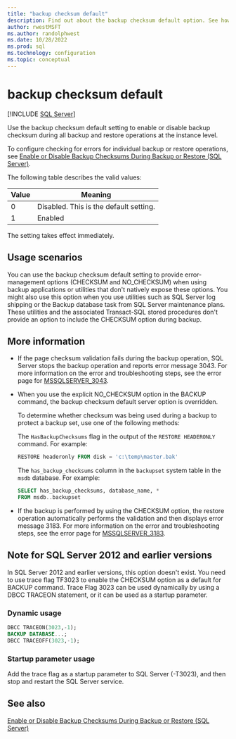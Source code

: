 ```yaml
---
title: "backup checksum default"
description: Find out about the backup checksum default option. See how to use it to turn backup checksum on or off during SQL Server backup and restore operations.
author: rwestMSFT
ms.author: randolphwest
ms.date: 10/28/2022
ms.prod: sql
ms.technology: configuration
ms.topic: conceptual
---
```


# backup checksum default

 [!INCLUDE [SQL Server](../../includes/applies-to-version/sqlserver.md)]

  Use the backup checksum default setting to enable or disable backup checksum during all backup and restore operations at the instance level.  
  
To configure checking for errors for individual backup or restore operations, see [Enable or Disable Backup Checksums During Backup or Restore (SQL Server)](../../relational-databases/backup-restore/enable-or-disable-backup-checksums-during-backup-or-restore-sql-server.md).

The following table describes the valid values:  
  
|Value|Meaning|  
|-|-|  
|0|Disabled. This is the default setting.|  
|1|Enabled|  
  
 The setting takes effect immediately.  

## Usage scenarios

You can use the backup checksum default setting to provide error-management options (CHECKSUM and NO_CHECKSUM) when using backup applications or utilities that don't natively expose these options. You might also use this option when you use utilities such as SQL Server log shipping or the Backup database task from SQL Server maintenance plans. These utilities and the associated Transact-SQL stored procedures don't provide an option to include the CHECKSUM option during backup.

## More information

- If the page checksum validation fails during the backup operation, SQL Server stops the backup operation and reports error message 3043. For more information on the error and troubleshooting steps, see the error page for [MSSQLSERVER_3043](../../relational-databases/errors-events/mssqlserver-3043-database-engine-error.md).

- When you use the explicit NO_CHECKSUM option in the BACKUP command, the backup checksum default server option is overridden.

  To determine whether checksum was being used during a backup to protect a backup set, use one of the following methods:

  The `HasBackupChecksums` flag in the output of the `RESTORE HEADERONLY` command. For example:

  ```sql
  RESTORE headeronly FROM disk = 'c:\temp\master.bak'
  ```

  The `has_backup_checksums` column in the `backupset` system table in the `msdb` database. For example:

  ```sql
  SELECT has_backup_checksums, database_name, *
  FROM msdb..backupset
  ```

- If the backup is performed by using the CHECKSUM option, the restore operation automatically performs the validation and then displays error message 3183. For more information on the error and troubleshooting steps, see the error page for [MSSQLSERVER_3183](../../relational-databases/errors-events/mssqlserver-3183-database-engine-error.md).

## Note for SQL Server 2012 and earlier versions

In SQL Server 2012 and earlier versions, this option doesn't exist. You need to use trace flag TF3023 to enable the CHECKSUM option as a default for BACKUP command. Trace Flag 3023 can be used dynamically by using a DBCC TRACEON statement, or it can be used as a startup parameter.

### Dynamic usage

```sql
DBCC TRACEON(3023,-1);
BACKUP DATABASE...;
DBCC TRACEOFF(3023,-1);
```

### Startup parameter usage

Add the trace flag as a startup parameter to SQL Server (-T3023), and then stop and restart the SQL Server service.
  
## See also

 [Enable or Disable Backup Checksums During Backup or Restore &#40;SQL Server&#41;](../../relational-databases/backup-restore/enable-or-disable-backup-checksums-during-backup-or-restore-sql-server.md)  
